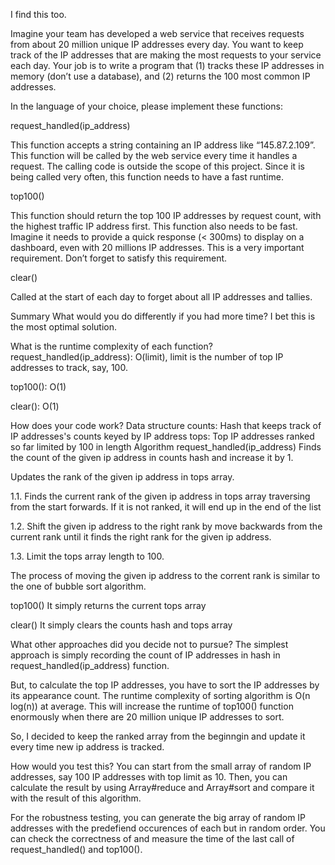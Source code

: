 I find this too.

Imagine your team has developed a web service that receives requests from about 20 million unique IP addresses every day. You want to keep track of the IP addresses that are making the most requests to your service each day. Your job is to write a program that (1) tracks these IP addresses in memory (don’t use a database), and (2) returns the 100 most common IP addresses.

In the language of your choice, please implement these functions:

request_handled(ip_address)

This function accepts a string containing an IP address like “145.87.2.109”. This function will be called by the web service every time it handles a request. The calling code is outside the scope of this project. Since it is being called very often, this function needs to have a fast runtime.

top100()

This function should return the top 100 IP addresses by request count, with the highest traffic IP address first. This function also needs to be fast. Imagine it needs to provide a quick response (< 300ms) to display on a dashboard, even with 20 millions IP addresses. This is a very important requirement. Don’t forget to satisfy this requirement.

clear()

Called at the start of each day to forget about all IP addresses and tallies.

Summary
What would you do differently if you had more time?
I bet this is the most optimal solution.

What is the runtime complexity of each function?
request_handled(ip_address): O(limit), limit is the number of top IP addresses to track, say, 100.

top100(): O(1)

clear(): O(1)

How does your code work?
Data structure
counts: Hash that keeps track of IP addresses's counts keyed by IP address
tops: Top IP addresses ranked so far limited by 100 in length
Algorithm
request_handled(ip_address)
Finds the count of the given ip address in counts hash and increase it by 1.

Updates the rank of the given ip address in tops array.

1.1. Finds the current rank of the given ip address in tops array traversing from the start forwards. If it is not ranked, it will end up in the end of the list

1.2. Shift the given ip address to the right rank by move backwards from the current rank until it finds the right rank for the given ip address.

1.3. Limit the tops array length to 100.

The process of moving the given ip address to the corrent rank is similar to the one of bubble sort algorithm.

top100()
It simply returns the current tops array

clear()
It simply clears the counts hash and tops array

What other approaches did you decide not to pursue?
The simplest approach is simply recording the count of IP addresses in hash in request_handled(ip_address) function.

But, to calculate the top IP addresses, you have to sort the IP addresses by its appearance count. The runtime complexity of sorting algorithm is O(n log(n)) at average. This will increase the runtime of top100() function enormously when there are 20 million unique IP addresses to sort.

So, I decided to keep the ranked array from the beginngin and update it every time new ip address is tracked.

How would you test this?
You can start from the small array of random IP addresses, say 100 IP addresses with top limit as 10. Then, you can calculate the result by using Array#reduce and Array#sort and compare it with the result of this algorithm.

For the robustness testing, you can generate the big array of random IP addresses with the predefiend occurences of each but in random order. You can check the correctness of and measure the time of the last call of request_handled() and top100().
